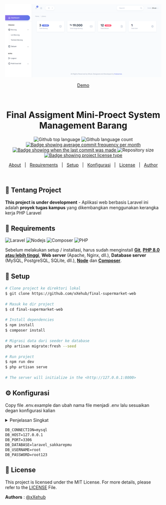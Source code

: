 <div align="center" id="top"> 
  <img src="https://raw.githubusercontent.com/xXehub/final-system-barang/main/screenshot/dashboard-ui.png" width="900" alt="System Management Barang" />

  <a href="#">Demo</a>

&#xa0;

  <!-- <a href="https://systememployeemain.netlify.app">Demo</a> -->
</div>

<h1 align="center">Final Assigment Mini-Proect System Management Barang</h1>

<p align="center">
  <img alt="Github top language" src="https://img.shields.io/github/languages/top/xXehub/final-supermarket-web?">

  <img alt="Github language count" src="https://img.shields.io/github/languages/count/xXehub/final-supermarket-web?">

<!-- commit frequency -->
  <a href="https://github.com/xXehub/final-supermarket-web/commits/main" target="_blank">
    <img src="https://img.shields.io/github/commit-activity/m/xXehub/final-supermarket-web?" alt="Badge showing average commit frequency per month"/>
  </a>

  <!-- last commit -->
  <a href="https://github.com/xXehub/final-supermarket-web/commits/main" target="_blank">
    <img src="https://img.shields.io/github/last-commit/xXehub/final-supermarket-web?" alt="Badge showing when the last commit was made"/>
  </a>

  <img alt="Repository size" src="https://img.shields.io/github/repo-size/xXehub/final-supermarket-web?">

  <a href="https://github.com/xXehub/final-supermarket-web/blob/master/LICENSE.md" target="_blank">
    <img alt="Badge showing project license type" src="https://img.shields.io/github/license/xXehub/final-supermarket-web?color=f85149">

  </a>

  <!-- <img alt="Github issues" src="https://img.shields.io/github/issues/xXehub/final-supermarket-web?color=56BEB8" /> -->

  <!-- <img alt="Github forks" src="https://img.shields.io/github/forks/xXehub/final-supermarket-web?color=56BEB8" /> -->

  <!-- <img alt="Github stars" src="https://img.shields.io/github/stars/xXehub/final-supermarket-web?color=56BEB8" /> -->
</p>

<!-- Status -->

<!-- <h4 align="center">
	🚧  System Employee Main 🚀 Under construction...  🚧
</h4>

<hr> -->

<p align="center">
  <a href="#dart-about">About</a> &#xa0; | &#xa0; 
  <!-- <a href="#sparkles-features">Features</a> &#xa0; | &#xa0; -->
  <!-- <a href="#rocket-technologies">Technologies</a> &#xa0; | &#xa0; -->
  <a href="#file_folder-requirements">Requirements</a> &#xa0; | &#xa0; 
  <a href="#book-setup">Setup</a> &#xa0; | &#xa0;
  <a href="#gear-konfigurasi">Konfigurasi</a> &#xa0; | &#xa0;
  <a href="#memo-license">License</a> &#xa0; | &#xa0;
  <a href="https://github.com/xXehub" target="_blank">Author</a>
</p>

<br>

## :dart: Tentang Project

**This project is under development** - Aplikasi web berbasis Laravel ini adalah **proyek tugas kampus** yang dikembangkan menggunakan kerangka kerja PHP Laravel 

<!-- ## :sparkles: Features

:heavy_check_mark: Feature 1;\
:heavy_check_mark: Feature 2;\
:heavy_check_mark: Feature 3; -->
<!--
## :rocket: Technologies

The following tools were used in this project:

-   [Xampp](https://expo.io/)
-   [Node.js](https://nodejs.org/en/)
-   [Composer](https://pt-br.reactjs.org/)
-   [PHP](https://reactnative.dev/) -->

## :file_folder: Requirements

![Laravel](https://img.shields.io/badge/laravel-%23FF2D20.svg?&style=for-the-badge&logo=laravel&logoColor=white)
![Nodejs](https://img.shields.io/badge/node.js-%23339933.svg?&style=for-the-badge&logo=node.js&logoColor=white)
![Composer](https://img.shields.io/badge/composer-%23885630.svg?&style=for-the-badge&logo=composer&logoColor=white)
![PHP](https://img.shields.io/badge/php-%23777BB4.svg?&style=for-the-badge&logo=php&logoColor=white)

Sebelum melakukan setup / installasi, harus sudah menginstall **[Git](https://git-scm.com)**,  **[PHP 8.0 atau lebih tinggi](https://www.php.net/downloads.php)**, **Web server** (Apache, Nginx, dll.), **Database server** (MySQL, PostgreSQL, SQLite, dll.), **[Node](https://nodejs.org/en/)** dan **[Composer](https://getcomposer.org)**.

## :book: Setup

```bash
# Clone project ke direktori lokal 
$ git clone https://github.com/xXehub/final-supermarket-web

# Masuk ke dir project
$ cd final-supermarket-web

# Install dependencies
$ npm install
$ composer install

# Migrasi data dari seeder ke database
php artisan migrate:fresh --seed

# Run project
$ npm run dev
$ php artisan serve

# The server will initialize in the <http://127.0.0.1:8000>
```

## :gear: Konfigurasi

Copy file .env.example dan ubah nama file menjadi .env lalu sesuaikan degan konfigurasi kalian
<details>
<summary>
 Penjelasan Singkat
</summary>

####

| Usernane | Contoh     | Penjelasan                |
| :-------- | :------- | :------------------------- |
| ` APP_KEY ` | ` base64:Mx6z7+GzDxxrQhnXGeMrjcKmYhIIlHI0q8pKwAyYycI= ` | untuk melakukan enkripsi dan dekripsi data. Ini berfungsi saat Laravel menggunakan fitur enkripsi dan dekripsi, serta dalam proses enkripsi dan dekripsi cookie.  |
| ` APP_URL `| ` http://localhost ` | untuk menentukan URL dasar dari aplikasi Laravel. Ini akan digunakan oleh beberapa fitur Laravel seperti routing |
| ` DB_DATABASE `| `laravel_sakkarepmu` | untuk menentukan nama **database** yang akan digunakan oleh aplikasi|
| ` DB_USERNAME `| ` root ` | untuk menentukan **nama** atau **username** database yang akan digunakan oleh aplikasi default **root**|
| ` DB_PASSWORD `| ` root123 ` | untuk menentukan nama **password** yang akan digunakan oleh aplikasi, Anda harus mengganti **password** dengan password yang sesuai dengan konfigurasi database Anda|
</details>

```env
DB_CONNECTION=mysql
DB_HOST=127.0.0.1
DB_PORT=3306
DB_DATABASE=laravel_sakkarepmu
DB_USERNAME=root
DB_PASSWORD=root123
```

## :memo: License

This project is licensed under the MIT License. For more details, please refer to the [LICENSE](LICENSE.md) File.

**Authors** : [@xXehub](https://www.github.com/xXehub)

<!-- Made with :heart: by <a href="https://github.com/xXehub" target="_blank">{{YOUR_NAME}}</a>

&#xa0; -->
<!-- 
## :label: Authors

-   [@xXehub](https://www.github.com/xXehub) -->
